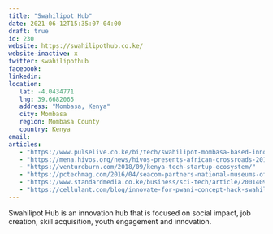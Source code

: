 ```yaml
---
title: "Swahilipot Hub"
date: 2021-06-12T15:35:07-04:00
draft: true
id: 230
website: https://swahilipothub.co.ke/
website-inactive: x
twitter: swahilipothub
facebook: 
linkedin: 
location: 
   lat: -4.0434771
   lng: 39.6682065
   address: "Mombasa, Kenya"
   city: Mombasa
   region: Mombasa County
   country: Kenya
email: 
articles:
   - "https://www.pulselive.co.ke/bi/tech/swahilipot-mombasa-based-innovation-hub-announces-week-long-event-to-stimulate/16dqlnf"
   - "https://mena.hivos.org/news/hivos-presents-african-crossroads-2019-in-mombasa-kenya/"
   - "https://ventureburn.com/2018/09/kenya-tech-startup-ecosystem/"
   - "https://pctechmag.com/2016/04/seacom-partners-national-museums-of-kenya-to-open-swahilipot-hub-in-mombasa/"
   - "https://www.standardmedia.co.ke/business/sci-tech/article/2001409214/my-passion-is-to-impact-lives-positively-using-tech"
   - "https://cellulant.com/blog/innovate-for-pwani-concept-hack-swahilipot-hub/"
---
```

Swahilipot Hub is an innovation hub that is focused on social impact, job creation, skill acquisition, youth engagement and innovation. 
